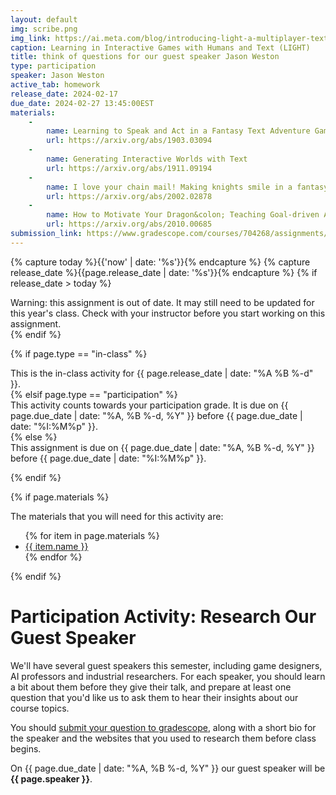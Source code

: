 ```yaml
---
layout: default
img: scribe.png
img_link: https://ai.meta.com/blog/introducing-light-a-multiplayer-text-adventure-game-for-dialogue-research/
caption: Learning in Interactive Games with Humans and Text (LIGHT)
title: think of questions for our guest speaker Jason Weston
type: participation
speaker: Jason Weston
active_tab: homework
release_date: 2024-02-17
due_date: 2024-02-27 13:45:00EST
materials:
    - 
        name: Learning to Speak and Act in a Fantasy Text Adventure Game
        url: https://arxiv.org/abs/1903.03094
    - 
        name: Generating Interactive Worlds with Text 
        url: https://arxiv.org/abs/1911.09194
    - 
        name: I love your chain mail! Making knights smile in a fantasy game world&colon; Open-domain goal-oriented dialogue agents
        url: https://arxiv.org/abs/2002.02878
    - 
        name: How to Motivate Your Dragon&colon; Teaching Goal-driven Agents to Speak and Act in Fantasy Worlds 
        url: https://arxiv.org/abs/2010.00685
submission_link: https://www.gradescope.com/courses/704268/assignments/4120036
---
```


<!-- Check whether the assignment is ready to release -->
{% capture today %}{{'now' | date: '%s'}}{% endcapture %}
{% capture release_date %}{{page.release_date | date: '%s'}}{% endcapture %}
{% if release_date > today %} 
<div class="alert alert-danger">
Warning: this assignment is out of date.  It may still need to be updated for this year's class.  Check with your instructor before you start working on this assignment.
</div>
{% endif %}
<!-- End of check whether the assignment is up to date -->



{% if page.type == "in-class" %}
<!-- In class activity -->
<div class="alert alert-info">
This is the in-class activity for {{ page.release_date | date: "%A %B %-d" }}.
</div>
{% elsif page.type == "participation" %}
<div class="alert alert-info">
This activity counts towards your participation grade. It is due on {{ page.due_date | date: "%A, %B %-d, %Y" }} before {{ page.due_date | date: "%I:%M%p" }}. 
</div>
{% else %}
<!-- Homework assignment -->
<div class="alert alert-info">
This assignment is due on {{ page.due_date | date: "%A, %B %-d, %Y" }} before {{ page.due_date | date: "%I:%M%p" }}. 
</div>

{% endif %}

{% if page.materials %}
<div class="alert alert-info">
The materials that you will need for this activity are:
<ul>
{% for item in page.materials %}
<li><a href="{{item.url}}">{{ item.name }}</a></li>
{% endfor %}
</ul>
</div>
{% endif %}



Participation Activity: Research Our Guest Speaker
=============================================================

We'll have several guest speakers this semester, including game designers, AI professors and industrial researchers.  For each speaker, you should learn a bit about them before they give their talk, and prepare at least one question that you'd like us to ask them to hear their insights about our course topics. 

You should [submit your question to gradescope]({{page.submission_link}}), along with a short bio for the speaker and the websites that you used to research them  before class begins.

On {{ page.due_date | date: "%A, %B %-d, %Y" }} our guest speaker will be **{{ page.speaker }}**.
